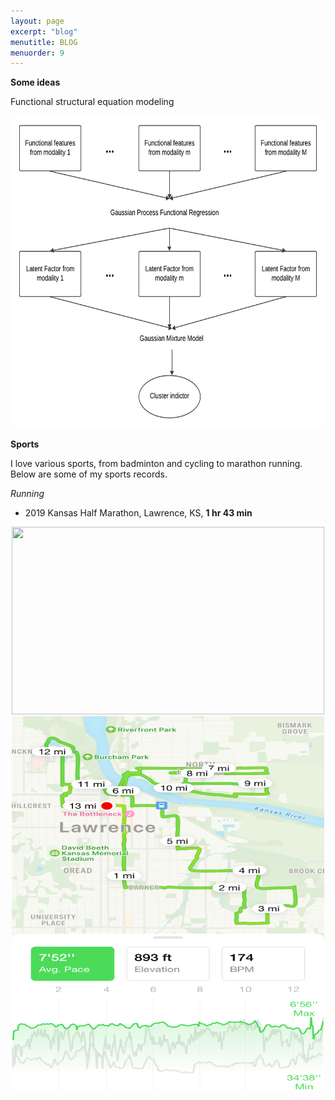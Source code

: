 ```yaml
---
layout: page
excerpt: "blog"
menutitle: BLOG
menuorder: 9
---
```

__Some ideas__

Functional structural equation modeling

<p align="center">
<img src="/images/functionalFMM.png" width="500" height="500">
</p>

__Sports__

I love various sports, from badminton and cycling to marathon running. Below are some of my sports records.

*Running*
* 2019 Kansas Half Marathon, Lawrence, KS, __1 hr 43 min__
<p align="center">
<img src="/images/kansasHalfMarathon.png" width="500" height="300">
<img src="/images/kansasHalfMarathon22.png" width="500" height="600">
</p>
